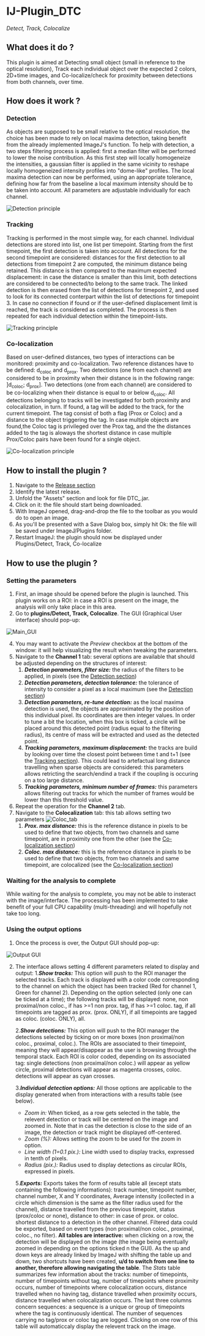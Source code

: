 # IJ-Plugin_DTC
_Detect, Track, Colocalize_

## What does it do ?
This plugin is aimed at Detecting small object (small in reference to the optical resolution), Track each individual object over the expected 2 colors, 2D+time images, and Co-localize/check for proximity between detections from both channels, over time.

## How does it work ?
### Detection
As objects are supposed to be small relative to the optical resolution, the choice has been made to rely on local maxima detection, taking benefit from the already implemented ImageJ's function. To help with detection, a two steps filtering process is applied: first a median filter will be performed to lower the noise contribution. As this first step will locally homogeneize the intensities, a gaussian filter is applied in the same vicinity to reshape locally homogeneized intensity profiles into "dome-like" profiles. The local maxima detection can now be performed, using an appropriate tolerance, defining how far from the baseline a local maximum intensity should be to be taken into account.
All parameters are adjustable individually for each channel.

![Detection principle](https://github.com/fabricecordelieres/IJ-Plugin_DTC/blob/master/images/Detection_principle.png)

### Tracking
Tracking is performed in the most simple way, for each channel. Individual detections are stored into list, one list per timepoint. Starting from the first timepoint, the first detection is taken into account. All detections for the second timepoint are considered: distances for the first detection to all detections from timepoint 2 are computed, the minimum distance being retained. This distance is then compared to the maximum expected displacement: in case the distance is smaller than this limit, both detections are considered to be connected/to belong to the same track. The linked detection is then erased from the list of detections for timepoint 2, and used to look for its connected conterpart within the list of detections for timepoint 3. In case no connection if found or if the user-defined displacement limit is reached, the track is considered as completed.
The process is then repeated for each individual detection within the timepoint-lists.

![Tracking principle](https://github.com/fabricecordelieres/IJ-Plugin_DTC/blob/master/images/Tracking_principle.png)

### Co-localization
Based on user-defined distances, two types of interactions can be monitored: proximity and co-localization. Two reference distances have to be defined: d<sub>coloc</sub> and d<sub>prox</sub>. Two detections (one from each channel) are considered to be in proximity when their distance is in the following range: ]d<sub>coloc</sub>; d<sub>prox</sub>]. Two detections (one from each channel) are considered to be co-localizing when their distance is equal to or below d<sub>coloc</sub>. All detections belonging to tracks will be investigated for both proximity and colocalization, in turn. If found, a tag will be added to the track, for the current timepoint. The tag consist of both a flag (Prox or Coloc) and a distance to the object triggering the tag. In case multiple objects are found,the Coloc tag is privileged over the Prox tag, and the the distances added to the tag is  aloways the shortest distance in case multiple Prox/Coloc pairs have been found for a single object.

![Co-localization principle](https://github.com/fabricecordelieres/IJ-Plugin_DTC/blob/master/images/Co-localization_principle.png)

## How to install the plugin ?
1. Navigate to the [Release section](https://github.com/fabricecordelieres/IJ-Plugin_DTC/releases)
2. Identify the latest release.
3. Unfold the "Assets" section and look for file DTC_.jar.
4. Click on it: the file should start being downloaded.
5. With ImageJ opened, drag-and-drop the file to the toolbar as you would do to open an image.
6. As you'll be presented with a Save Dialog box, simply hit Ok: the file will be saved under ImageJ/Plugins folder.
7. Restart ImageJ: the plugin should now be displayed under Plugins/Detect, Track, Co-localize

## How to use the plugin ?
### Setting the parameters
1. First, an image should be opened before the plugin is launched. This plugin works on a ROI: in case a ROI is present on the image, the analysis will only take place in this area.
2. Go to **plugins/Detect, Track, Colocalize**. The GUI (Graphical User interface) should pop-up:

![Main_GUI](https://github.com/fabricecordelieres/IJ-Plugin_DTC/blob/master/images/GUI_Red.png)

4. You may want to activate the _Preview_ checkbox at the bottom of the window: it will help visualizing the result when tweaking the parameters.
5. Navigate to the **Channel 1** tab: several options are available that should be adjusted depending on the structures of interest:
    1. **_Detection parameters, filter size:_** the radius of the filters to be applied, in pixels (see the [Detection section](#detection))
    2. **_Detection parameters, detection tolerance:_** the tolerance of intensity to consider a pixel as a local maximum (see the [Detection section](#detection))
    3. **_Detection parameters, re-tune detection:_** as the local maxima detection is used, the objects are approximated by the position of this individual pixel. Its coordinates are then integer values. In order to tune a bit the location, when this box is ticked, a circle will be placed around this detected point (radius equal to the filtering radius), its centre of mass will be extracted and used as the detected point. 
    4. **_Tracking parameters, maximum displacement:_** the tracks are build by looking over time the closest point between time t and t+1 (see the [Tracking section](#tracking)). This could lead to artefactual long distance travelling when sparse objects are considered: this parameters allows retricting the search/endind a track if the coupling is occuring on a too large distance.
    5. **_Tracking parameters, minimum number of frames:_** this parameters allows filtering out tracks for which the number of frames would be lower than this threshold value.
6. Repeat the operation for the **Channel 2** tab.
7. Navigate to the **Colocalization** tab: this tab allows setting two parameters
![Coloc_tab](https://github.com/fabricecordelieres/IJ-Plugin_DTC/blob/master/images/GUI_Coloc.png)
    1. **_Prox. max distance:_** this is the reference distance in pixels to be used to define that two objects, from two channels and same timepoint, are in proximity one from the other (see the [Co-localization section](#co-localization))
    2. **_Coloc. max distance:_** this is the reference distance in pixels to be used to define that two objects, from two channels and same timepoint, are colocalized (see the [Co-localization section](#co-localization))


### Waiting for the analysis to complete
While waiting for the analysis to complete, you may not be able to insteract with the image/interface. The processing has been implemented to take benefit of your full CPU capability (multi-threading) and will hopefully not take too long.


### Using the output options
1. Once the process is over, the Output GUI should pop-up:

![Output GUI](https://github.com/fabricecordelieres/IJ-Plugin_DTC/blob/master/images/GUI_Output.png)

2. The interface allows setting 4 different parameters related to display and output:
    1.**_Show tracks:_** This option will push to the ROI manager the selected tracks. Each track is displayed with a color code corresponding to the channel on which the object has been tracked (Red for channel 1, Green for channel 2). Depending on the  option selected (only one can be ticked at a time); the following tracks will be displayed: none, non proximal/non coloc., if has >=1 non prox. tag, if has >=1 coloc. tag,  if all timepoints are tagged as prox. (prox. ONLY), if all timepoints are tagged as coloc. (coloc. ONLY), all.
       
    2.**_Show detections:_** This option will push to the ROI manager the detections selected by ticking on or more boxes (non proximal/non coloc., proximal, coloc.). The ROIs are associated to their timepoint, meaning they will appear/disappear as the user is browsing through the temporal stack. Each ROI is color coded, depending on its associated tag: single detections (non proximal/non coloc.) will appear as yellow circle, proximal detections will appear as magenta crosses, coloc. detections will appear as cyan crosses.
       
    3.**_Individual detection options:_** All those options are applicable to the display generated when from interactions with a results table (see below).
    - *Zoom in:* When ticked, as a row gets selected in the table, the relevent detection or track will be centered on the image and zoomed in. Note that in cas the detection is close to the side of an image, the detection or track might be displayed off-centered.
    - *Zoom (%):* Allows setting the zoom to be used for the zoom in option.
    - *Line width (1=0.1 pix.):* Line width used to display tracks, expressed in tenth of pixels.
    - *Radius (pix.):* Radius used to display detections as circular ROIs, expressed in pixels.
        
    5.**_Exports:_** Exports takes the form of results table all (except stats containing the following informations): track number, timepoint number, channel number, X and Y coordinates, Average intensity (collected in a circle which dimension is the same as the filter radius used for the channel), distance travelled from the previous timepoint, status (prox/coloc or none), distance to other: in case of prox. or coloc. shortest distance to a detection in the other channel. Filtered data could be exported, based on event types (non proximal/non coloc., proximal, coloc., no filter). **All tables are interactive:** when clicking on a row, the detection will be displayed on the image (the image being eventually zoomed in depending on the options ticked n the GUI). As the up and down keys are already linked by ImageJ with shifting the table up and down, two shortcuts have been created, **u/d to switch from one line to another, therefore allowing navigating the table**. The *Stats* table summarizes few information about the tracks: number of timepoints, number of timepoints without tag, number of timepoints where proximity occurs, number of timepoints where colocalization occurs, distance travelled when no having tag, distance travelled when proximity occurs, distance travelled when colocalization occurs. The last three columns concern sequences: a sequence is a unique or group of timepoints where the tag is continuously identical. The number of sequences carrying no tag/prox or coloc tag are logged. Clicking on one row of this table will automaticcaly display the relevent track on the image.
